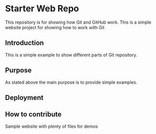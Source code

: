 # Starter Web Repo

This repository is for showing how Git and GitHub work. This is a simple website project for showing how to work with Git

## Introduction

This is a simple example to show different parts of Git repository. 
## Purpose
As stated above the main purpose is to provide simple examples. 
## Deployment
## How to contribute

Sample website with plenty of files for demos